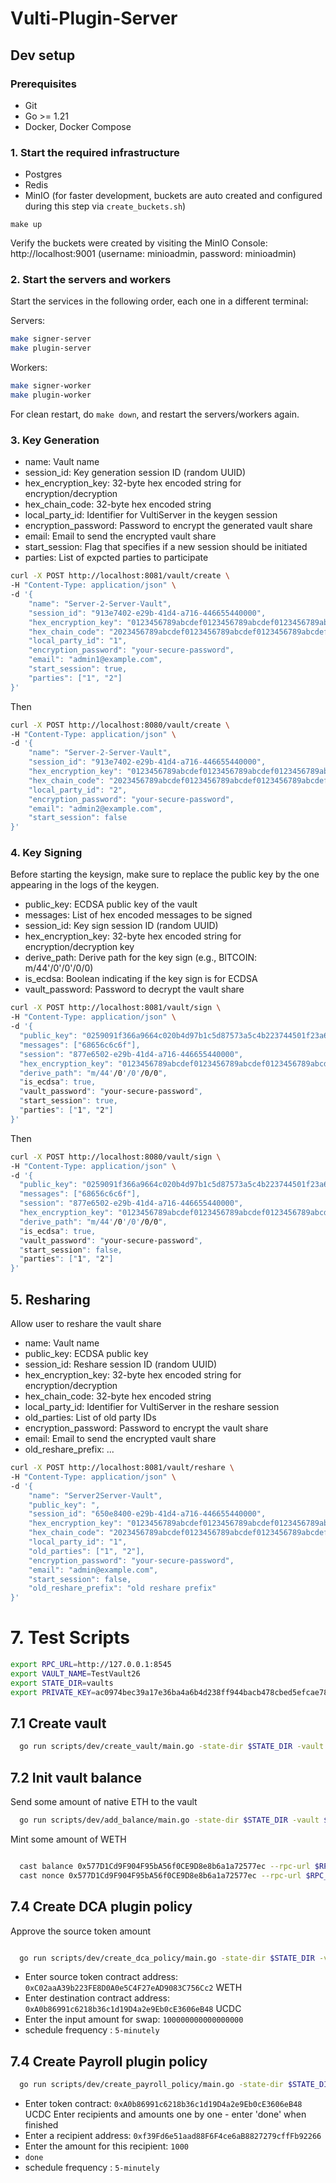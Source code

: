 # Vulti-Plugin-Server

## Dev setup

### Prerequisites

- Git
- Go >= 1.21
- Docker, Docker Compose

### 1. Start the required infrastructure

- Postgres
- Redis
- MinIO (for faster development, buckets are auto created and configured during this step via `create_buckets.sh`)

`make up`

Verify the buckets were created by visiting the MinIO Console: http://localhost:9001 (username: minioadmin, password: minioadmin)


### 2. Start the servers and workers

Start the services in the following order, each one in a different terminal:

Servers:
```sh
make signer-server
make plugin-server
```

Workers:
```sh
make signer-worker
make plugin-worker
```

For clean restart, do `make down`, and restart the servers/workers again.


### 3. Key Generation

- name: Vault name
- session_id: Key generation session ID (random UUID)
- hex_encryption_key: 32-byte hex encoded string for encryption/decryption 
- hex_chain_code: 32-byte hex encoded string
- local_party_id: Identifier for VultiServer in the keygen session
- encryption_password: Password to encrypt the generated vault share
- email: Email to send the encrypted vault share
- start_session: Flag that specifies if a new session should be initiated
- parties: List of expcted parties to participate

```sh
curl -X POST http://localhost:8081/vault/create \
-H "Content-Type: application/json" \
-d '{
    "name": "Server-2-Server-Vault",
    "session_id": "913e7402-e29b-41d4-a716-446655440000",
    "hex_encryption_key": "0123456789abcdef0123456789abcdef0123456789abcdef0123456789abcdef",
    "hex_chain_code": "2023456789abcdef0123456789abcdef0123456789abcdef0123456789abcdef",
    "local_party_id": "1",
    "encryption_password": "your-secure-password",
    "email": "admin1@example.com",
    "start_session": true,
    "parties": ["1", "2"]
}'
```

Then

```sh
curl -X POST http://localhost:8080/vault/create \
-H "Content-Type: application/json" \
-d '{
    "name": "Server-2-Server-Vault",
    "session_id": "913e7402-e29b-41d4-a716-446655440000",
    "hex_encryption_key": "0123456789abcdef0123456789abcdef0123456789abcdef0123456789abcdef",
    "hex_chain_code": "2023456789abcdef0123456789abcdef0123456789abcdef0123456789abcdef",
    "local_party_id": "2",
    "encryption_password": "your-secure-password",
    "email": "admin2@example.com",
    "start_session": false
}'
```

### 4. Key Signing

Before starting the keysign, make sure to replace the public key by the one appearing in the logs of the keygen. 

- public_key: ECDSA public key of the vault
- messages: List of hex encoded messages to be signed
- session_id: Key sign session ID (random UUID)
- hex_encryption_key: 32-byte hex encoded string for encryption/decryption key
- derive_path: Derive path for the key sign (e.g., BITCOIN: m/44'/0'/0'/0/0)
- is_ecdsa: Boolean indicating if the key sign is for ECDSA
- vault_password: Password to decrypt the vault share

```sh
curl -X POST http://localhost:8081/vault/sign \
-H "Content-Type: application/json" \
-d '{
  "public_key": "0259091f366a9664c020b4d97b1c5d87573a5c4b223744501f23a61c8fe394e5d3",
  "messages": ["68656c6c6f"],
  "session": "877e6502-e29b-41d4-a716-446655440000",
  "hex_encryption_key": "0123456789abcdef0123456789abcdef0123456789abcdef0123456789abcdef",
  "derive_path": "m/44'/0'/0'/0/0",
  "is_ecdsa": true,
  "vault_password": "your-secure-password",
  "start_session": true,
  "parties": ["1", "2"]
}'
```

Then

```sh
curl -X POST http://localhost:8080/vault/sign \
-H "Content-Type: application/json" \
-d '{
  "public_key": "0259091f366a9664c020b4d97b1c5d87573a5c4b223744501f23a61c8fe394e5d3",
  "messages": ["68656c6c6f"],
  "session": "877e6502-e29b-41d4-a716-446655440000",
  "hex_encryption_key": "0123456789abcdef0123456789abcdef0123456789abcdef0123456789abcdef",
  "derive_path": "m/44'/0'/0'/0/0",
  "is_ecdsa": true,
  "vault_password": "your-secure-password",
  "start_session": false,
  "parties": ["1", "2"]
}'
```

## 5. Resharing

Allow user to reshare the vault share

- name: Vault name
- public_key: ECDSA public key
- session_id: Reshare session ID (random UUID)
- hex_encryption_key: 32-byte hex encoded string for encryption/decryption
- hex_chain_code: 32-byte hex encoded string
- local_party_id: Identifier for VultiServer in the reshare session
- old_parties: List of old party IDs
- encryption_password: Password to encrypt the vault share
- email: Email to send the encrypted vault share
- old_reshare_prefix: ...

```sh
curl -X POST http://localhost:8081/vault/reshare \
-H "Content-Type: application/json" \
-d '{
    "name": "Server2Server-Vault",
    "public_key": ",
    "session_id": "650e8400-e29b-41d4-a716-446655440000",
    "hex_encryption_key": "0123456789abcdef0123456789abcdef0123456789abcdef0123456789abcdef",
    "hex_chain_code": "2023456789abcdef0123456789abcdef0123456789abcdef0123456789abcdef",
    "local_party_id": "1",
    "old_parties": ["1", "2"], 
    "encryption_password": "your-secure-password",
    "email": "admin@example.com",
    "start_session": false,
    "old_reshare_prefix": "old reshare prefix"
}'
```

<!-- ## 6. Verify code

`GET` `/vault/verify/:public_key_ecdsa/:code` , this endpoint allow user to verify the code
if server return http status code 200, it means the code is valid , other status code means the code is invalid -->

# 7. Test Scripts

```sh
export RPC_URL=http://127.0.0.1:8545
export VAULT_NAME=TestVault26
export STATE_DIR=vaults
export PRIVATE_KEY=ac0974bec39a17e36ba4a6b4d238ff944bacb478cbed5efcae784d7bf4f2ff80 
```

## 7.1 Create vault

```sh
  go run scripts/dev/create_vault/main.go -state-dir $STATE_DIR -vault $VAULT_NAME
```

## 7.2 Init vault balance

Send some amount of native ETH to the vault
```sh
  go run scripts/dev/add_balance/main.go -state-dir $STATE_DIR -vault $VAULT_NAME
```

Mint some amount of WETH
```sh
```

```sh
  cast balance 0x577D1Cd9F904F95bA56f0CE9D8e8b6a1a72577ec --rpc-url $RPC_URL
  cast nonce 0x577D1Cd9F904F95bA56f0CE9D8e8b6a1a72577ec --rpc-url $RPC_URL
```

## 7.4 Create DCA plugin policy

Approve the source token amount
```sh
```

```sh
  go run scripts/dev/create_dca_policy/main.go -state-dir $STATE_DIR -vault $VAULT_NAME
```

-	Enter source token contract address: `0xC02aaA39b223FE8D0A0e5C4F27eAD9083C756Cc2` WETH
- Enter destination contract address: `0xA0b86991c6218b36c1d19D4a2e9Eb0cE3606eB48` UCDC
- Enter the input amount for swap: `100000000000000000`
- schedule frequency : `5-minutely`

## 7.4 Create Payroll plugin policy

```sh
  go run scripts/dev/create_payroll_policy/main.go -state-dir $STATE_DIR -vault $VAULT_NAME
```

- Enter token contract: `0xA0b86991c6218b36c1d19D4a2e9Eb0cE3606eB48` UCDC
Enter recipients and amounts one by one - enter 'done' when finished
- Enter a recipient address: `0xf39Fd6e51aad88F6F4ce6aB8827279cffFb92266`
- Enter the amount for this recipient: `1000`
- `done`
- schedule frequency : `5-minutely`
